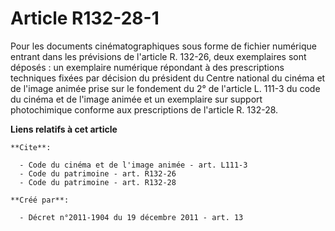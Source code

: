 # Article R132-28-1

Pour les documents cinématographiques sous forme de fichier numérique entrant dans les prévisions de l'article R. 132-26,
deux exemplaires sont déposés : un exemplaire numérique répondant à des prescriptions techniques fixées par décision du
président du Centre national du cinéma et de l'image animée prise sur le fondement du 2° de l'article L. 111-3  du code du
cinéma et de l'image animée et un exemplaire sur support photochimique conforme aux prescriptions de l'article R. 132-28.

**Liens relatifs à cet article**

	**Cite**:

	  - Code du cinéma et de l'image animée - art. L111-3
	  - Code du patrimoine - art. R132-26
	  - Code du patrimoine - art. R132-28

	**Créé par**:

	  - Décret n°2011-1904 du 19 décembre 2011 - art. 13
